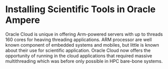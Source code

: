 # Installing Scientific Tools in Oracle Ampere

Oracle Cloud is unique in offering Arm-powered servers with up to threads 160 cores for heaving threading applications. ARM processor are well known component of embedded systems and mobiles, but little is known about their use for scientific application. Oracle Cloud now offers the opportunity of running in the cloud applications that required massive multithreading which was before only possible in HPC bare-bone systems.
